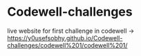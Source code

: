 # Codewell-challenges
live website for first challenge in codewell ->  https://y0usefsobhy.github.io/Codewell-challenges/codewell%201/codewell%201/
